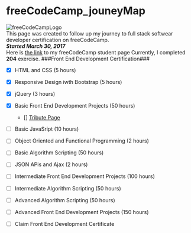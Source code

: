# freeCodeCamp_jouneyMap 
![freeCodeCampLogo](https://softwareengineeringdaily.com/wp-content/uploads/2017/01/freecodecamp.jpeg)  
This page was created to follow up my journey to full stack softwear developer certification on freeCodeCamp.  
**_Started March 30, 2017_**  
Here is [the link](https://www.freecodecamp.com/iimperator) to my freeCodeCamp student page
Currently, I completed **204** exercise.
###Front End Development Certification###  
 - [x] HTML and CSS (5 hours)
 - [x] Responsive Design iwth Bootstrap (5 hours)
 - [x] jQuery (3 hours)
 - [x] Basic Front End Development Projects (50 hours)
   - []  [Tribute Page](https://codepen.io/iimperator/pen/zZgZXj)
 - [ ] Basic JavaSript (10 hours)
 - [ ] Object Oriented and Functional Programming (2 hours)
 - [ ] Basic Algorithm Scripting (50 hours)
 - [ ] JSON APis and Ajax (2 hours)
 - [ ] Intermediate Front End Development Projects (100 hours)
 - [ ] Intermediate Algorithm Scripting (50 hours)
 - [ ] Advanced Algorithm Scripting (50 hours)
 - [ ] Advanced Front End Development Projects (150 hours)
 - [ ] Claim Front End Development Certificate
 
